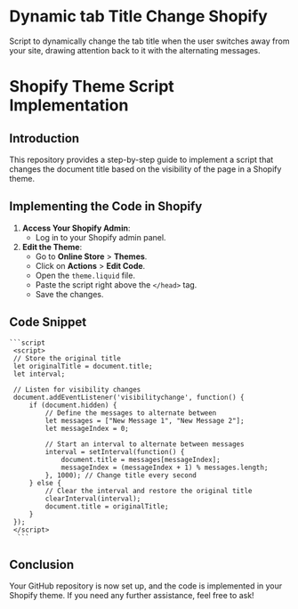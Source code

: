 # Dynamic tab Title Change Shopify
Script to dynamically change the tab title when the user switches away from your site, drawing attention back to it with the alternating messages.
# Shopify Theme Script Implementation

## Introduction
This repository provides a step-by-step guide to implement a script that changes the document title based on the visibility of the page in a Shopify theme.

## Implementing the Code in Shopify
1. **Access Your Shopify Admin**:
   - Log in to your Shopify admin panel.
2. **Edit the Theme**:
   - Go to **Online Store** > **Themes**.
   - Click on **Actions** > **Edit Code**.
   - Open the `theme.liquid` file.
   - Paste the script right above the `</head>` tag.
   - Save the changes.

## Code Snippet
    ```script
     <script>
     // Store the original title
     let originalTitle = document.title;
     let interval;

     // Listen for visibility changes
     document.addEventListener('visibilitychange', function() {
         if (document.hidden) {
             // Define the messages to alternate between
             let messages = ["New Message 1", "New Message 2"];
             let messageIndex = 0;

             // Start an interval to alternate between messages
             interval = setInterval(function() {
                 document.title = messages[messageIndex];
                 messageIndex = (messageIndex + 1) % messages.length;
             }, 1000); // Change title every second
         } else {
             // Clear the interval and restore the original title
             clearInterval(interval);
             document.title = originalTitle;
         }
     });
     </script>
      ```

## Conclusion
Your GitHub repository is now set up, and the code is implemented in your Shopify theme. If you need any further assistance, feel free to ask!
